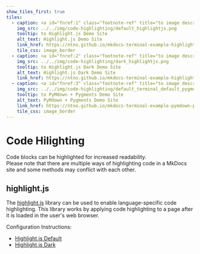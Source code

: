 ```yaml
---
show_tiles_first: true
tiles:
  - caption: <a id="fnref:1" class="footnote-ref" title="to image description" alt="to Default Highlight.js Bash example description." href="#fn:1">Highlight.js (Default)</a>
    img_src: ../../img/code-highlighting/default_highlightjs.png
    tooltip: to Highlight.js Demo Site
    alt_text: Highlight.js Demo Site
    link_href: https://ntno.github.io/mkdocs-terminal-example-highlightjs
    tile_css: image_border
  - caption: <a id="fnref:2" class="footnote-ref" title="to image description" alt="to Dark Highlight.js Bash example description." href="#fn:2">Highlight.js (Dark)</a>
    img_src: ../../img/code-highlighting/dark_highlightjs.png
    tooltip: to Highlight.js Dark Demo Site
    alt_text: Highlight.js Dark Demo Site
    link_href: https://ntno.github.io/mkdocs-terminal-example-highlightjs-dark
  - caption: <a id="fnref:3" class="footnote-ref" title="to image description" alt="to Default PyMdown + Pygments Bash example description." href="#fn:3">PyMdown + Pygments (Default)</a>
    img_src: ../../img/code-highlighting/default_terminal_default_pygments.png
    tooltip: to PyMdown + Pygments Demo Site
    alt_text: PyMdown + Pygments Demo Site
    link_href: https://ntno.github.io/mkdocs-terminal-example-pymdown-pygments
    tile_css: image_border
---
```

<style>
  .image_border a img {
    border: solid;
    border-width: thin;
    border-color: var(--secondary-color);
  }
</style>


# Code Hilighting

Code blocks can be highlighted for increased readability.  
Please note that there are multiple ways of highlighting code in a MkDocs site and some methods may conflict with each other.

## highlight.js

The [highlight.js] library can be used to enable language-specific code highlighting.  This library works by applying code highlighting to a page after it is loaded in the user's web browser.

Configuration Instructions:  

- [Highlight.js Default](https://ntno.github.io/mkdocs-terminal-example-highlightjs)
- [Highlight.js Dark](https://ntno.github.io/mkdocs-terminal-example-highlightjs-dark)

[highlight.js]: https://highlightjs.org/


[^1]: white background with green strings and brown commands.
[^2]: black background with bright green strings and orange commands.
[^3]: light blue background with red strings and green commands.